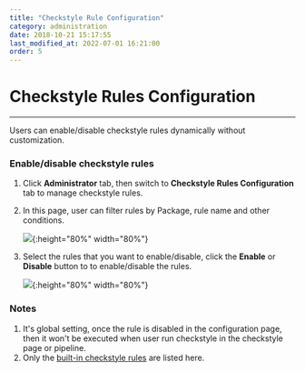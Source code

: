```yaml
---
title: "Checkstyle Rule Configuration"
category: administration
date: 2018-10-21 15:17:55
last_modified_at: 2022-07-01 16:21:00
order: 5
---
```


# Checkstyle Rules Configuration
***
Users can enable/disable checkstyle rules dynamically without customization.

###  Enable/disable checkstyle rules
  1. Click **Administrator** tab, then switch to  **Checkstyle Rules Configuration** tab to manage checkstyle rules.  
  
  2. In this page, user can filter rules by Package, rule name and other conditions.
  
     ![][search_rule]{:height="80%" width="80%"}

  3. Select the rules that you want to enable/disable, click the **Enable** or **Disable** button to to enable/disable the rules.

     ![][disable_rule]{:height="80%" width="80%"}

###  Notes
  1. It's global setting, once the rule is disabled in the configuration page, then it won't be executed when user run checkstyle in the checkstyle page or pipeline.
  2. Only the [built-in checkstyle rules] are listed here.


[search_rule]: ../images/administrator/checkstyle_rule_config_search_rule.png
[disable_rule]: ../images/administrator/checkstyle_rule_config_disable_rule.png
[built-in checkstyle rules]: ../checkstyle/checkstyle-rules-description.html
